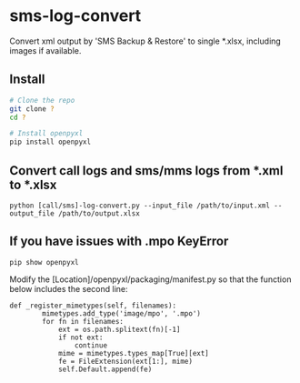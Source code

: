 # sms-log-convert
Convert xml output by 'SMS Backup & Restore' to single *.xlsx, including images if available.

## Install

```bash
# Clone the repo
git clone ?
cd ?

# Install openpyxl
pip install openpyxl
```

## Convert call logs and sms/mms logs from *.xml to *.xlsx

```
python [call/sms]-log-convert.py --input_file /path/to/input.xml --output_file /path/to/output.xlsx
```

## If you have issues with .mpo KeyError
```
pip show openpyxl
```
Modify the [Location]/openpyxl/packaging/manifest.py so that the function below includes the second line:
```
def _register_mimetypes(self, filenames):
        mimetypes.add_type('image/mpo', '.mpo')
        for fn in filenames:
            ext = os.path.splitext(fn)[-1]
            if not ext:
                continue
            mime = mimetypes.types_map[True][ext]
            fe = FileExtension(ext[1:], mime)
            self.Default.append(fe)
```

